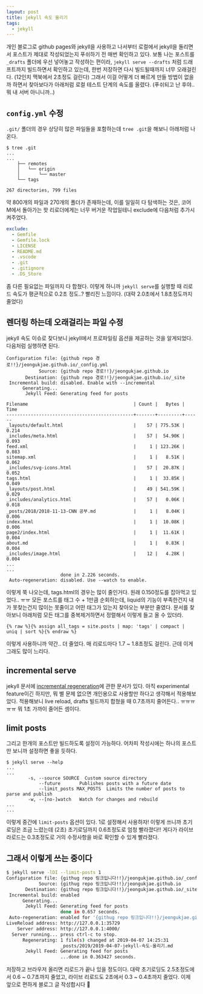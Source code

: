 ```yaml
---
layout: post
title: jekyll 속도 올리기
tags:
  - jekyll
---
```


개인 블로그로 github pages와 jekyll을 사용하고 나서부터 로컬에서 jekyll을 돌리면서 포스트가 제대로 작성되었는지 푸쉬하기 전 매번 확인하고 있다. 보통 나는 포스트를 `_drafts` 폴더에 우선 넣어놓고 작성하는 편이라, `jekyll serve --drafts` 처럼 드래프트까지 빌드하면서 확인하고 있는데, 한번 저장하면 다시 빌드될때까지 너무 오래걸린다. (12인치 맥북에서 2초정도 걸린다) 그래서 이걸 어떻게 더 빠르게 만들 방법이 없을까 하면서 찾아보다가 아래처럼 로컬 테스트 단계의 속도를 올렸다. (푸쉬되고 난 후야.. 뭐 내 서버 아니니까..)

## `config.yml` 수정

`.git/` 폴더의 경우 상당히 많은 파일들을 포함하는데 `tree .git`을 해보니 아래처럼 나온다.

```shell
$ tree .git
...
...
    ├── remotes
    │   └── origin
    │       └── master
    └── tags

267 directories, 799 files
```

약 800개의 파일과 270개의 폴더가 존재하는데, 이를 일일히 다 탐색하는 것은, 코어 M에서 돌아가는 핫 리로더에게는 너무 버거운 작업일테니 exclude에 다음처럼 추가시켜주었다.

```yaml
exclude:
  - Gemfile
  - Gemfile.lock
  - LICENSE
  - README.md
  - .vscode
  - .git
  - .gitignore
  - .DS_Store
```

좀 다른 필요없는 파일까지 다 합쳤다. 이렇게 하니까 `jekyll serve`를 실행할 때 리로드 속도가 평균적으로 0.2초 정도..? 빨리진 느낌이다. (대략 2.0초에서 1.8초정도까지 줄었다)

## 렌더링 하는데 오래걸리는 파일 수정

jekyll 속도 이슈로 찾다보니 jekyll에서 프로파일링 옵션을 제공하는 것을 알게되었다. 다음처럼 실행하면 된다.

```shell
Configuration file: {github repo 경로!!}/jeongukjae.github.io/_config.yml
            Source: {github repo 경로!!}/jeongukjae.github.io
       Destination: {github repo 경로!!}/jeongukjae.github.io/_site
 Incremental build: disabled. Enable with --incremental
      Generating...
       Jekyll Feed: Generating feed for posts

Filename                                       | Count |   Bytes |  Time
-----------------------------------------------+-------+---------+------
_layouts/default.html                          |    57 | 775.53K | 0.214
_includes/meta.html                            |    57 |  54.90K | 0.093
feed.xml                                       |     1 | 123.26K | 0.083
sitemap.xml                                    |     1 |   8.51K | 0.062
_includes/svg-icons.html                       |    57 |  20.87K | 0.052
tags.html                                      |     1 |  33.85K | 0.049
_layouts/post.html                             |    49 | 541.59K | 0.029
_includes/analytics.html                       |    57 |   0.06K | 0.018
_posts/2018/2018-11-13-CNN 공부.md              |     1 |   8.04K | 0.006
index.html                                     |     1 |  10.08K | 0.006
page2/index.html                               |     1 |  11.61K | 0.004
about.md                                       |     1 |   0.83K | 0.004
_includes/image.html                           |    12 |   4.28K | 0.004
...
...
                    done in 2.226 seconds.
 Auto-regeneration: disabled. Use --watch to enable.
```

이렇게 쭉 나오는데, tags.html의 경우는 많이 줄인거다. 원래 0.150정도를 잡아먹고 있었다.. ㅠㅠ 모든 포스트를 태그 수 + 1만큼 순회하는데, liquid의 기능이 부족한건지 내가 못찾는건지 많이는 못줄이고 어떤 태그가 있는지 찾아오는 부분만 줄였다. 문서를 찾아보니 아래처럼 모든 태그를 중복제거하면서 정렬해서 이렇게 들고 올 수 있더라.

```liquid
{% raw %}{% assign all_tags = site.posts | map: 'tags' | compact | uniq | sort %}{% endraw %}
```

이렇게 사용하니까 약간.. 더 줄었다. 매 리로드마다 1.7 ~ 1.8초정도 걸린다. 근데 이게 그래도 많이 느리다.

## incremental serve

jekyll 문서에 [incremental regeneration](https://jekyllrb.com/docs/configuration/incremental-regeneration/)에 관한 문서가 있다. 아직 experimental feature이긴 하지만, 뭐 별 문제 없으면 개인용으로 사용할만 하다고 생각해서 적용해보았다. 적용해보니 live reload, drafts 빌드까지 합쳤을 때 0.7초까지 줄어든다.. ㅠㅠㅠㅠㅠ 뭐 1초 가까이 줄어든 셈이다.

## limit posts

그리고 한개의 포스트만 빌드하도록 설정이 가능하다. 어차피 작성시에는 하나의 포스트만 보니까 설정하면 좋을 듯하다.

```shell
$ jekyll serve --help
...
...
        -s, --source SOURCE  Custom source directory
            --future       Publishes posts with a future date
            --limit_posts MAX_POSTS  Limits the number of posts to parse and publish
        -w, --[no-]watch   Watch for changes and rebuild
...
...
```

이렇게 중간에 `limit-posts` 옵션이 있다. 1로 설정해서 사용하자! 이렇게 쓰니까 초기 로딩은 조금 느렸는데 (2초) 초기로딩까지 0.6초정도로 엄청 빨라졌다!! 게다가 라이브 라로드는 0.3초정도로 거의 수정사항을 바로 확인할 수 있게 빨라졌다.

## 그래서 이렇게 쓰는 중이다

```bash
$ jekyll serve -lDI --limit-posts 1
Configuration file: {githug repo 링크입니다!!}/jeongukjae.github.io/_config.yml
            Source: {githug repo 링크입니다!!}/jeongukjae.github.io
       Destination: {githug repo 링크입니다!!}/jeongukjae.github.io/_site
 Incremental build: enabled
      Generating...
       Jekyll Feed: Generating feed for posts
                    done in 0.657 seconds.
 Auto-regeneration: enabled for '{githug repo 링크입니다!!}/jeongukjae.github.io'
LiveReload address: http://127.0.0.1:35729
    Server address: http://127.0.0.1:4000/
  Server running... press ctrl-c to stop.
      Regenerating: 1 file(s) changed at 2019-04-07 14:25:31
                    _posts/2019/2019-04-07-jekyll-속도-올리기.md
       Jekyll Feed: Generating feed for posts
                    ...done in 0.363427 seconds.
```

저장하고 브라우저 올리면 리로드가 끝나 있을 정도이다. 대략 초기로딩도 2.5초정도에서 0.6 ~ 0.7초까지 줄었고, 라이브 리로드도 2초에서 0.3 ~ 0.4초까지 줄었다. 이제 앞으로 편하게 블로그 글 작성합시다 🤗
